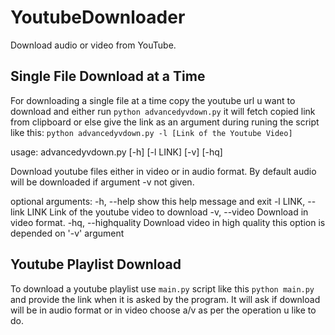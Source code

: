 # YoutubeDownloader
Download audio or video from YouTube.

## Single File Download at a Time
For downloading a single file at a time copy the youtube url u want to download and either
run `python advancedyvdown.py` it will fetch copied link from clipboard or else give the link
as an argument during runing the script like this: `python advancedyvdown.py -l [Link of the Youtube Video]`

usage: advancedyvdown.py [-h] [-l LINK] [-v] [-hq]

Download youtube files either in video or in audio format. By default audio will be
downloaded if argument -v not given.

optional arguments:
  -h, --help            show this help message and exit
  -l LINK, --link LINK  Link of the youtube video to download
  -v, --video           Download in video format.
  -hq, --highquality    Download video in high quality this option is depended on '-v' argument

## Youtube Playlist Download
To download a youtube playlist use `main.py` script like this `python main.py`
and provide the link when it is asked by the program.
It will ask if download will be in audio format or in video choose a/v as per the operation 
u like to do.
